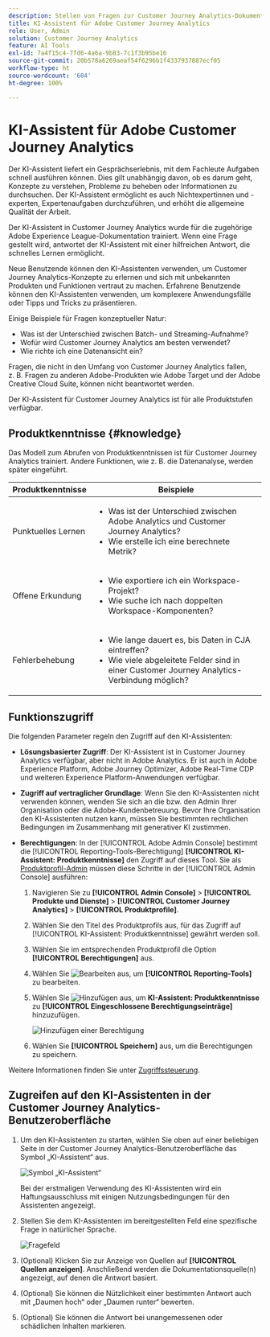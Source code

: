 ```yaml
---
description: Stellen von Fragen zur Customer Journey Analytics-Dokumentation
title: KI-Assistent für Adobe Customer Journey Analytics
role: User, Admin
solution: Customer Journey Analytics
feature: AI Tools
exl-id: 7a4f15c4-7fd6-4a6a-9b83-7c1f3b95be16
source-git-commit: 20b578a6269aeaf54f6296b1f4337937887ecf05
workflow-type: ht
source-wordcount: '604'
ht-degree: 100%

---
```



# KI-Assistent für Adobe Customer Journey Analytics

Der KI-Assistent liefert ein Gesprächserlebnis, mit dem Fachleute Aufgaben schnell ausführen können. Dies gilt unabhängig davon, ob es darum geht, Konzepte zu verstehen, Probleme zu beheben oder Informationen zu durchsuchen. Der KI-Assistent ermöglicht es auch Nichtexpertinnen und -experten, Expertenaufgaben durchzuführen, und erhöht die allgemeine Qualität der Arbeit.

Der KI-Assistent in Customer Journey Analytics wurde für die zugehörige Adobe Experience League-Dokumentation trainiert. Wenn eine Frage gestellt wird, antwortet der KI-Assistent mit einer hilfreichen Antwort, die schnelles Lernen ermöglicht.

Neue Benutzende können den KI-Assistenten verwenden, um Customer Journey Analytics-Konzepte zu erlernen und sich mit unbekannten Produkten und Funktionen vertraut zu machen. Erfahrene Benutzende können den KI-Assistenten verwenden, um komplexere Anwendungsfälle oder Tipps und Tricks zu präsentieren.

Einige Beispiele für Fragen konzeptueller Natur:

* Was ist der Unterschied zwischen Batch- und Streaming-Aufnahme?
* Wofür wird Customer Journey Analytics am besten verwendet?
* Wie richte ich eine Datenansicht ein?

Fragen, die nicht in den Umfang von Customer Journey Analytics fallen, z. B. Fragen zu anderen Adobe-Produkten wie Adobe Target und der Adobe Creative Cloud Suite, können nicht beantwortet werden.

Der KI-Assistent für Customer Journey Analytics ist für alle Produktstufen verfügbar.

## Produktkenntnisse {#knowledge}

Das Modell zum Abrufen von Produktkenntnissen ist für Customer Journey Analytics trainiert. Andere Funktionen, wie z. B. die Datenanalyse, werden später eingeführt.

| Produktkenntnisse | Beispiele |
| --- | --- |
| Punktuelles Lernen | <ul><li>Was ist der Unterschied zwischen Adobe Analytics und Customer Journey Analytics?</li><li>Wie erstelle ich eine berechnete Metrik?</li></ul> |
| Offene Erkundung | <ul><li>Wie exportiere ich ein Workspace-Projekt?</li><li>Wie suche ich nach doppelten Workspace-Komponenten?</li></ul> |
| Fehlerbehebung | <ul><li>Wie lange dauert es, bis Daten in CJA eintreffen?</li><li>Wie viele abgeleitete Felder sind in einer Customer Journey Analytics-Verbindung möglich?</li></ul> |

## Funktionszugriff

Die folgenden Parameter regeln den Zugriff auf den KI-Assistenten:

* **Lösungsbasierter Zugriff**: Der KI-Assistent ist in Customer Journey Analytics verfügbar, aber nicht in Adobe Analytics. Er ist auch in Adobe Experience Platform, Adobe Journey Optimizer, Adobe Real-Time CDP und weiteren Experience Platform-Anwendungen verfügbar.

* **Zugriff auf vertraglicher Grundlage**: Wenn Sie den KI-Assistenten nicht verwenden können, wenden Sie sich an die bzw. den Admin Ihrer Organisation oder die Adobe-Kundenbetreuung. Bevor Ihre Organisation den KI-Assistenten nutzen kann, müssen Sie bestimmten rechtlichen Bedingungen im Zusammenhang mit generativer KI zustimmen.

* **Berechtigungen**: In der [!UICONTROL Adobe Admin Console] bestimmt die [!UICONTROL Reporting-Tools-Berechtigung] **[!UICONTROL KI-Assistent: Produktkenntnisse]** den Zugriff auf dieses Tool. Sie als [Produktprofil-Admin](https://helpx.adobe.com/de/enterprise/using/manage-product-profiles.html) müssen diese Schritte in der [!UICONTROL Admin Console] ausführen:
   1. Navigieren Sie zu **[!UICONTROL Admin Console]** > **[!UICONTROL Produkte und Dienste]** > **[!UICONTROL Customer Journey Analytics]** > **[!UICONTROL Produktprofile]**.
   1. Wählen Sie den Titel des Produktprofils aus, für das Zugriff auf [!UICONTROL KI-Assistent: Produktkenntnisse] gewährt werden soll.
   1. Wählen Sie im entsprechenden Produktprofil die Option **[!UICONTROL Berechtigungen]** aus.
   1. Wählen Sie ![Bearbeiten](/help/assets/icons/Edit.svg) aus, um **[!UICONTROL Reporting-Tools]** zu bearbeiten.
   1. Wählen Sie ![Hinzufügen](/help/assets/icons/AddCircle.svg) aus, um **KI-Assistent: Produktkenntnisse** zu **[!UICONTROL Eingeschlossene Berechtigungseinträge]** hinzuzufügen.

      ![Hinzufügen einer Berechtigung](assets/ai-assistant-permissions.png)

   1. Wählen Sie **[!UICONTROL Speichern]** aus, um die Berechtigungen zu speichern.

Weitere Informationen finden Sie unter [Zugriffssteuerung](/help/technotes/access-control.md#access-control).

## Zugreifen auf den KI-Assistenten in der Customer Journey Analytics-Benutzeroberfläche

1. Um den KI-Assistenten zu starten, wählen Sie oben auf einer beliebigen Seite in der Customer Journey Analytics-Benutzeroberfläche das Symbol „KI-Assistent“ aus.

   ![Symbol „KI-Assistent“](assets/ai-asst1.png)

   Bei der erstmaligen Verwendung des KI-Assistenten wird ein Haftungsausschluss mit einigen Nutzungsbedingungen für den Assistenten angezeigt.

1. Stellen Sie dem KI-Assistenten im bereitgestellten Feld eine spezifische Frage in natürlicher Sprache.

   ![Fragefeld](assets/ai-asst2.png)

1. (Optional) Klicken Sie zur Anzeige von Quellen auf **[!UICONTROL Quellen anzeigen]**. Anschließend werden die Dokumentationsquelle(n) angezeigt, auf denen die Antwort basiert.

1. (Optional) Sie können die Nützlichkeit einer bestimmten Antwort auch mit „Daumen hoch“ oder „Daumen runter“ bewerten.

1. (Optional) Sie können die Antwort bei unangemessenen oder schädlichen Inhalten markieren.
